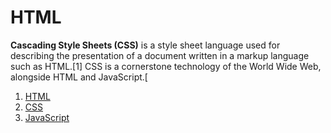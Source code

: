 <h1>HTML</h1>
<strong>Cascading Style Sheets (CSS)</strong> is a style sheet language used for describing the presentation of a document written in a markup language such as HTML.[1] CSS is a cornerstone technology of the World Wide Web, alongside HTML and JavaScript.[
<ol>
  <li><a href="html.html">HTML</a></li>
  <li><a href="css.html">CSS</a></li>
  <li><a href="js.html">JavaScript</a></li>
</ol
